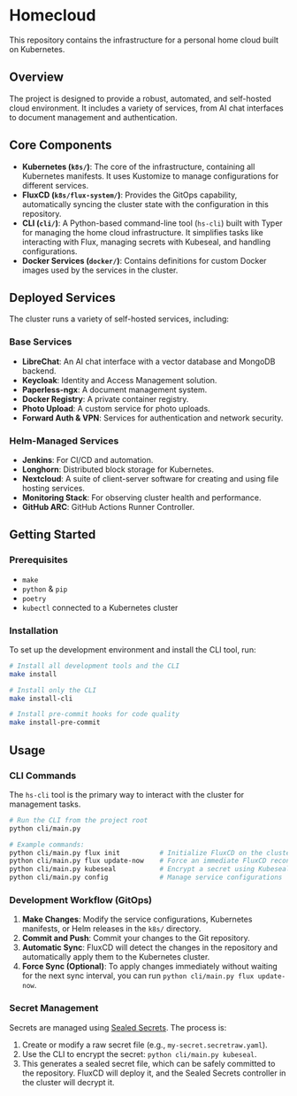 # Homecloud

This repository contains the infrastructure for a personal home cloud built on Kubernetes.

## Overview

The project is designed to provide a robust, automated, and self-hosted cloud environment. It includes a variety of services, from AI chat interfaces to document management and authentication.

## Core Components

- **Kubernetes (`k8s/`)**: The core of the infrastructure, containing all Kubernetes manifests. It uses Kustomize to manage configurations for different services.
- **FluxCD (`k8s/flux-system/`)**: Provides the GitOps capability, automatically syncing the cluster state with the configuration in this repository.
- **CLI (`cli/`)**: A Python-based command-line tool (`hs-cli`) built with Typer for managing the home cloud infrastructure. It simplifies tasks like interacting with Flux, managing secrets with Kubeseal, and handling configurations.
- **Docker Services (`docker/`)**: Contains definitions for custom Docker images used by the services in the cluster.

## Deployed Services

The cluster runs a variety of self-hosted services, including:

### Base Services

- **LibreChat**: An AI chat interface with a vector database and MongoDB backend.
- **Keycloak**: Identity and Access Management solution.
- **Paperless-ngx**: A document management system.
- **Docker Registry**: A private container registry.
- **Photo Upload**: A custom service for photo uploads.
- **Forward Auth & VPN**: Services for authentication and network security.

### Helm-Managed Services

- **Jenkins**: For CI/CD and automation.
- **Longhorn**: Distributed block storage for Kubernetes.
- **Nextcloud**: A suite of client-server software for creating and using file hosting services.
- **Monitoring Stack**: For observing cluster health and performance.
- **GitHub ARC**: GitHub Actions Runner Controller.

## Getting Started

### Prerequisites

- `make`
- `python` & `pip`
- `poetry`
- `kubectl` connected to a Kubernetes cluster

### Installation

To set up the development environment and install the CLI tool, run:

```bash
# Install all development tools and the CLI
make install

# Install only the CLI
make install-cli

# Install pre-commit hooks for code quality
make install-pre-commit
```

## Usage

### CLI Commands

The `hs-cli` tool is the primary way to interact with the cluster for management tasks.

```bash
# Run the CLI from the project root
python cli/main.py

# Example commands:
python cli/main.py flux init          # Initialize FluxCD on the cluster
python cli/main.py flux update-now    # Force an immediate FluxCD reconciliation
python cli/main.py kubeseal           # Encrypt a secret using Kubeseal
python cli/main.py config             # Manage service configurations
```

### Development Workflow (GitOps)

1. **Make Changes**: Modify the service configurations, Kubernetes manifests, or Helm releases in the `k8s/` directory.
2. **Commit and Push**: Commit your changes to the Git repository.
3. **Automatic Sync**: FluxCD will detect the changes in the repository and automatically apply them to the Kubernetes cluster.
4. **Force Sync (Optional)**: To apply changes immediately without waiting for the next sync interval, you can run `python cli/main.py flux update-now`.

### Secret Management

Secrets are managed using [Sealed Secrets](https://github.com/bitnami-labs/sealed-secrets). The process is:

1. Create or modify a raw secret file (e.g., `my-secret.secretraw.yaml`).
2. Use the CLI to encrypt the secret: `python cli/main.py kubeseal`.
3. This generates a sealed secret file, which can be safely committed to the repository. FluxCD will deploy it, and the Sealed Secrets controller in the cluster will decrypt it.
